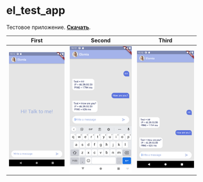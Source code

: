 # el_test_app

Тестовое приложение.
[**Скачать**](https://github.com/Leeeeerich/el_test_app/releases/download/test/app-release.apk).
 
| First | Second | Third |
|:-:|:-:|:-:|
| ![First](/.github/screenshots/1.png) | ![Sec](/.github/screenshots/2.png) | ![Third](/.github/screenshots/3.png) |
